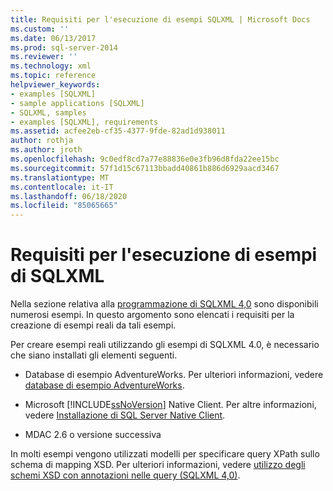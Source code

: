 ```yaml
---
title: Requisiti per l'esecuzione di esempi SQLXML | Microsoft Docs
ms.custom: ''
ms.date: 06/13/2017
ms.prod: sql-server-2014
ms.reviewer: ''
ms.technology: xml
ms.topic: reference
helpviewer_keywords:
- examples [SQLXML]
- sample applications [SQLXML]
- SQLXML, samples
- examples [SQLXML], requirements
ms.assetid: acfee2eb-cf35-4377-9fde-82ad1d938011
author: rothja
ms.author: jroth
ms.openlocfilehash: 9c0edf8cd7a77e88836e0e3fb96d8fda22ee15bc
ms.sourcegitcommit: 57f1d15c67113bbadd40861b886d6929aacd3467
ms.translationtype: MT
ms.contentlocale: it-IT
ms.lasthandoff: 06/18/2020
ms.locfileid: "85065665"
---
```

# <a name="requirements-for-running-sqlxml-examples"></a>Requisiti per l'esecuzione di esempi di SQLXML
  Nella sezione relativa alla [programmazione di SQLXML 4,0](sqlxml-4-0-programming-concepts.md) sono disponibili numerosi esempi. In questo argomento sono elencati i requisiti per la creazione di esempi reali da tali esempi.  
  
 Per creare esempi reali utilizzando gli esempi di SQLXML 4.0, è necessario che siano installati gli elementi seguenti.  
  
-   Database di esempio AdventureWorks. Per ulteriori informazioni, vedere [database di esempio AdventureWorks](https://msftdbprodsamples.codeplex.com/).  
  
-   Microsoft [!INCLUDE[ssNoVersion](../../includes/ssnoversion-md.md)] Native Client. Per altre informazioni, vedere [Installazione di SQL Server Native Client](../native-client/applications/installing-sql-server-native-client.md).  
  
-   MDAC 2.6 o versione successiva  
  
 In molti esempi vengono utilizzati modelli per specificare query XPath sullo schema di mapping XSD. Per ulteriori informazioni, vedere [utilizzo degli schemi XSD con annotazioni nelle query &#40;SQLXML 4,0&#41;](annotated-xsd-schemas/using-annotated-xsd-schemas-in-queries-sqlxml-4-0.md).  
  
